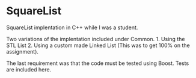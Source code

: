 # SquareList
SquareList implentation in C++ while I was a student. 

Two variations of the implentation included under Common.
	1.	Using the STL List
	2.  Using a custom made Linked List (This was to get 100% on the assignment).
	
The last requirement was that the code must be tested using Boost. Tests are included here.
	

	
	
